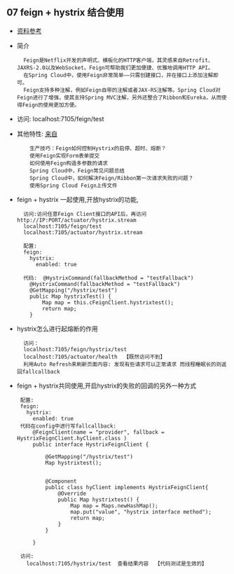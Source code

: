 ## 07 feign + hystrix 结合使用
+ [资料参考](http://www.itmuch.com/spring-cloud/finchley-9/)
+ 简介
  ```text
    Feign是Netflix开发的声明式、模板化的HTTP客户端，其灵感来自Retrofit、JAXRS-2.0以及WebSocket。Feign可帮助我们更加便捷、优雅地调用HTTP API。
    在Spring Cloud中，使用Feign非常简单——只需创建接口，并在接口上添加注解即可。
    Feign支持多种注解，例如Feign自带的注解或者JAX-RS注解等。Spring Cloud对Feign进行了增强，使其支持Spring MVC注解，另外还整合了Ribbon和Eureka，从而使得Feign的使用更加方便。
  ```
+ 访问: localhost:7105/feign/test  

+ 其他特性: [来自](http://www.itmuch.com/spring-cloud/finchley-10/)
  ```text
      生产技巧：Feign如何控制Hystrix的启停、超时、熔断？
      使用Feign实现Form表单提交
      如何使用Feign构造多参数的请求
      Spring Cloud中，Feign常见问题总结
      Spring Cloud中，如何解决Feign/Ribbon第一次请求失败的问题？
      使用Spring Cloud Feign上传文件
  ```
+ feign + hystrix 一起使用,开放hystrix的功能,
  ```text
    访问:访问任意Feign Client接口的API后，再访问http://IP:PORT/actuator/hystrix.stream   
    localhost:7105/feign/test
    localhost:7105/actuator/hystrix.stream
    
    配置:
    feign:
      hystrix:
        enabled: true
    
    代码:  @HystrixCommand(fallbackMethod = "testFallback")
      @HystrixCommand(fallbackMethod = "testFallback")
      @GetMapping("/hystrix/test")
      public Map hystrixTest() {
          Map map = this.cFeignClient.hystrixtest();
          return map;
      }
  
  ```
+ hystrix怎么进行起熔断的作用
  ```text
    访问：
    localhost:7105/feign/hystrix/test
    localhost:7105/actuator/health  【既然访问不到】
    利用Auto Refresh来刷新页面内容: 发现有些请求可以正常请求 而线程睡眠长的则返回fallcallback
  ```    
+ feign + hystrix共同使用,开启hystrix的失败的回调的另外一种方式
   ```text
    配置:
    feign:
      hystrix:
        enabled: true
    代码在config中进行写fallcallback:
        @FeignClient(name = "provider", fallback = HystrixFeignClient.hyClient.class )
        public interface HystrixFeignClient {
        
            @GetMapping("/hystrix/test")
            Map hystrixtest();
        
        
            @Component
            public class hyClient implements HystrixFeignClient{
                @Override
                public Map hystrixtest() {
                    Map map = Maps.newHashMap();
                    map.put("value", "hystrix interface method");
                    return map;
                }
            }
        
        }
      
    访问:
      localhost:7105/hystrix/test  查看结果内容  【代码测试是生效的】
      
  ```  
  